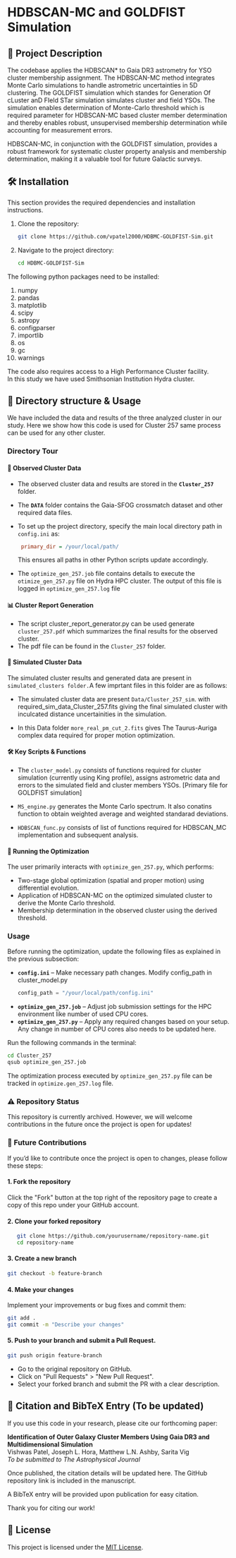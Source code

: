 #  HDBSCAN-MC and GOLDFIST Simulation

## 📖 Project Description
The codebase applies the HDBSCAN* to Gaia DR3 astrometry for YSO cluster membership assignment. The HDBSCAN-MC method integrates Monte Carlo simulations to handle astrometric uncertainties in 5D clustering. The GOLDFIST simulation which standes for Generation Of cLuster anD FIeld STar simulation simulates cluster and field YSOs. The simulation enables determination of Monte-Carlo threshold which is required parameter for HDBSCAN-MC based cluster member determination and thereby enables robust, unsupervised membership determination while accounting for measurement errors.

HDBSCAN-MC, in conjunction with the GOLDFIST simulation, provides a robust framework for systematic cluster property analysis and membership determination, making it a valuable tool for future Galactic surveys. 

## 🛠 Installation

This section provides the required dependencies and installation instructions.

1. Clone the repository:
   ```sh
   git clone https://github.com/vpatel2000/HDBMC-GOLDFIST-Sim.git
2. Navigate to the project directory:
   ```sh
   cd HDBMC-GOLDFIST-Sim

The following python packages need to be installed:

1. numpy
2. pandas
3. matplotlib
4. scipy
5. astropy
6. configparser
7. importlib
8. os
9. gc
10. warnings

The code also requires access to a High Performance Cluster facility.\
In this study we have used Smithsonian Institution Hydra cluster.

## 🚀 Directory structure & Usage

We have included the data and results of the three analyzed cluster in our study. Here we show how this code is used for Cluster 257 same process can be used for any other cluster. 

### Directory Tour

#### 🔹 Observed Cluster Data  
- The observed cluster data and results are stored in the **`Cluster_257`** folder.  
- The **`DATA`** folder contains the Gaia-SFOG crossmatch dataset and other required data files.  
- To set up the project directory, specify the main local directory path in `config.ini` as:  
  ```ini
   primary_dir = /your/local/path/
  ```
  This ensures all paths in other Python scripts update accordingly.

- The `optimize_gen_257.job` file contains details to execute the `otimize_gen_257.py` file on Hydra HPC cluster. The output of this file is logged in `optimize_gen_257.log` file

#### 📊 Cluster Report Generation

- The script cluster_report_generator.py can be used generate `cluster_257.pdf` which summarizes the final results for the observed cluster. 
- The pdf file can be found in the `Cluster_257` folder.

#### 🔹 Simulated Cluster Data
The simulated cluster results and generated data are present in `simulated_clusters folder.`A few imprtant files in this folder are as follows:

- The simulated cluster data are present `Data/Cluster_257_sim`. with required_sim_data_Cluster_257.fits giving the final simulated cluster with inculcated distance uncertainities in the simulation.

- In this Data folder `more_real_pm_cut_2.fits` gives The Taurus-Auriga complex data required for proper motion optimization.

#### 🛠️ Key Scripts & Functions

- The `cluster_model.py` consists of functions required for cluster simulation (currently using King profile), assigns astrometric data and errors to the simulated field and cluster members YSOs. [Primary file for GOLDFIST simulation]

- `MS_engine.py` generates the Monte Carlo spectrum. It also conatins function to obtain weighted average and weighted standarad deviations.

- `HDBSCAN_func.py` consists of list of functions required for HDBSCAN_MC implementation and subsequent analysis.

#### 🚀 Running the Optimization

The user primarily interacts with `optimize_gen_257.py`, which performs:  

- Two-stage global optimization (spatial and proper motion) using differential evolution.  
- Application of HDBSCAN-MC on the optimized simulated cluster to derive the Monte Carlo threshold.  
- Membership determination in the observed cluster using the derived threshold.  

### Usage

Before running the optimization, update the following files as explained in the previous subsection:  

- **`config.ini`** – Make necessary path changes. Modify config_path in cluster_model.py 
   ```python
   config_path = "/your/local/path/config.ini" 
   ``` 
- **`optimize_gen_257.job`** – Adjust job submission settings for the HPC environment like number of used CPU cores.  
- **`optimize_gen_257.py`** – Apply any required changes based on your setup. Any change in number of CPU cores also needs to be updated here.  

Run the following commands in the terminal:  

```bash
cd Cluster_257  
qsub optimize_gen_257.job  
```

The optimization process executed by `optimize_gen_257.py` file can be tracked in `optimize.gen_257.log` file.

### ⚠️ Repository Status  

This repository is currently archived. However, we will welcome contributions in the future once the project is open for updates!  

### 🤝 Future Contributions  

If you’d like to contribute once the project is open to changes, please follow these steps:  

#### 1. Fork the repository  

   Click the "Fork" button at the top right of the repository page to create a copy of this repo under your GitHub account.

#### 2. Clone your forked repository
   ```sh
      git clone https://github.com/yourusername/repository-name.git
      cd repository-name
   ```   
#### 3. Create a new branch
   ```sh
   git checkout -b feature-branch
   ```
#### 4. Make your changes

   Implement your improvements or bug fixes and commit them:
   ```sh
   git add .
   git commit -m "Describe your changes"
   ```

#### 5. Push to your branch and submit a Pull Request.
   ```sh
   git push origin feature-branch
   ```
- Go to the original repository on GitHub.
- Click on "Pull Requests" > "New Pull Request".
- Select your forked branch and submit the PR with a clear description.

## 📌 Citation and BibTeX Entry (To be updated)  

If you use this code in your research, please cite our forthcoming paper:  

**Identification of Outer Galaxy Cluster Members Using Gaia DR3 and Multidimensional Simulation**  
Vishwas Patel, Joseph L. Hora, Matthew L.N. Ashby, Sarita Vig  
_To be submitted to The Astrophysical Journal_

Once published, the citation details will be updated here. The GitHub repository link is included in the manuscript.  

A BibTeX entry will be provided upon publication for easy citation.  

Thank you for citing our work! 
 
## 📜 License  
This project is licensed under the [MIT License](LICENSE).  
